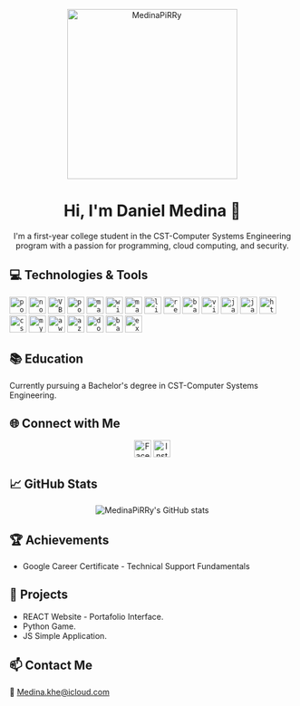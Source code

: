 <p align="center">
  <img width="300" src="https://avatars.githubusercontent.com/u/MedinaPiRRy" alt="MedinaPiRRy">
</p>
<h1 align="center">Hi, I'm Daniel Medina 👋</h1>

<p align="center">
  I'm a first-year college student in the CST-Computer Systems Engineering program with a passion for programming, cloud computing, and security.
</p>

## 💻 Technologies & Tools

<code><img height="30" src="https://cdn.jsdelivr.net/gh/devicons/devicon/icons/postman/postman-original-wordmark.svg" alt="postman"></code>
<code><img height="30" src="https://cdn.jsdelivr.net/gh/devicons/devicon/icons/nodejs/nodejs-original-wordmark.svg" alt="nodejs"></code>
<code><img height="30" src="https://iconape.com/wp-content/png_logo_vector/visual-basic-for-applications-vba.png" alt="VBA"></code>
<code><img height="30" src="https://powerbi.microsoft.com/themes/powerbi/img/favicon.ico" alt="powerbi"></code>
<code><img height="30" src="https://cdn.jsdelivr.net/gh/devicons/devicon/icons/mariadb/mariadb-original-wordmark.svg" alt="mariadb"></code>
<code><img height="30" src="https://cdn.jsdelivr.net/gh/devicons/devicon/icons/windows8/windows8-original.svg" alt="windows"></code>
<code><img height="30" src="https://cdn.jsdelivr.net/gh/devicons/devicon/icons/apple/apple-original.svg" alt="macos"></code>
<code><img height="30" src="https://cdn.jsdelivr.net/gh/devicons/devicon/icons/linux/linux-original.svg" alt="linux"></code>
<code><img height="30" src="https://cdn.jsdelivr.net/gh/devicons/devicon/icons/react/react-original-wordmark.svg" alt="react"></code>
<code><img height="30" src="https://cdn.jsdelivr.net/gh/devicons/devicon/icons/bash/bash-original.svg" alt="bash"></code>
<code><img height="30" src="https://cdn.jsdelivr.net/gh/devicons/devicon/icons/visualparadigm/visualparadigm-original-wordmark.svg" alt="visual-paradigm"></code>
<code><img height="30" src="https://cdn.jsdelivr.net/gh/devicons/devicon/icons/java/java-original-wordmark.svg" alt="java"></code>
<code><img height="30" src="https://cdn.jsdelivr.net/gh/devicons/devicon/icons/javascript/javascript-original.svg" alt="javascript"></code>
<code><img height="30" src="https://cdn.jsdelivr.net/gh/devicons/devicon/icons/html5/html5-original-wordmark.svg" alt="html5"></code>
<code><img height="30" src="https://cdn.jsdelivr.net/gh/devicons/devicon/icons/css3/css3-original-wordmark.svg" alt="css3"></code>
<code><img height="30" src="https://cdn.jsdelivr.net/gh/devicons/devicon/icons/mysql/mysql-original-wordmark.svg" alt="mysql"></code>
<code><img height="30" src="https://cdn.jsdelivr.net/gh/devicons/devicon/icons/amazonwebservices/amazonwebservices-original-wordmark.svg" alt="aws"></code>
<code><img height="30" src="https://cdn.jsdelivr.net/gh/devicons/devicon/icons/azure/azure-original-wordmark.svg" alt="azure"></code>
<code><img height="30" src="https://cdn.jsdelivr.net/gh/devicons/devicon/icons/docker/docker-original-wordmark.svg" alt="docker"></code>
<code><img height="30" src="https://cdn.jsdelivr.net/gh/devicons/devicon/icons/bash/bash-original.svg" alt="bash"></code>
<code><img height="30" src="https://seeklogo.com/images/E/excel-2013-logo-53429E5CCB-seeklogo.com.png" alt="excel"></code>

## 📚 Education

Currently pursuing a Bachelor's degree in CST-Computer Systems Engineering.

## 🌐 Connect with Me

<p align="center">
  <a href="https://www.facebook.com/medina.khe/" target="_blank"><img height="30" src="https://cdn.jsdelivr.net/gh/devicons/devicon/icons/facebook/facebook-original.svg" alt="Facebook"></a>
  <a href="https://www.instagram.com/dios_medina/" target="_blank"><img height="30" src="https://www.vectorlogo.zone/logos/instagram/instagram-icon.svg" alt="Instagram"></a>
</p>

## 📈 GitHub Stats

<p align="center">
  <img src="https://github-readme-stats.vercel.app/api?username=MedinaPiRRy&show_icons=true&theme=radical" alt="MedinaPiRRy's GitHub stats">
</p>

## 🏆 Achievements

* Google Career Certificate - Technical Support Fundamentals

## 🔧 Projects

* REACT Website - Portafolio Interface.
* Python Game.
* JS Simple Application.

## 📫 Contact Me

📧 Medina.khe@icloud.com
